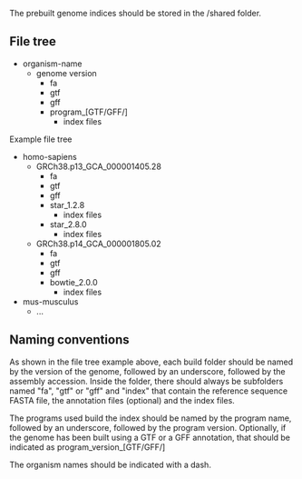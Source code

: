 The prebuilt genome indices should be stored in the /shared folder. 

## File tree
- organism-name
  - genome version
    - fa
    - gtf
    - gff
    - program_[GTF/GFF/]
      - index files

Example file tree 

- homo-sapiens  
  - GRCh38.p13_GCA_000001405.28
    - fa
    - gtf
    - gff
    - star_1.2.8
        - index files      
    - star_2.8.0
        - index files
  - GRCh38.p14_GCA_000001805.02
    - fa
    - gtf
    - gff
    - bowtie_2.0.0    
       - index files
- mus-musculus
  - ...


## Naming conventions

As shown in the file tree example above, each build folder should be named by the version of the genome, followed by an underscore, followed by the assembly accession. 
Inside the folder, there should always be subfolders named "fa", "gtf" or "gff" and "index" that contain the reference sequence FASTA file, the annotation files (optional) and the index files.

The programs used build the index should be named by the program name, followed by an underscore, followed by the program version. Optionally, if the genome has been built using a GTF or a GFF annotation, that should be indicated as program_version_[GTF/GFF/] 

The organism names should be indicated with a dash. 
